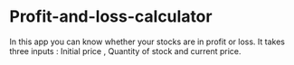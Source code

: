 # Profit-and-loss-calculator
In this app you can know whether your stocks are in profit or loss.
It takes three inputs : Initial price , Quantity of stock and current price.

